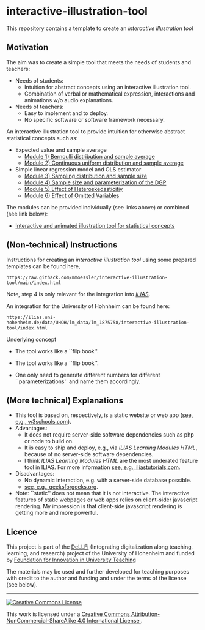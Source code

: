 # interactive-illustration-tool

This repository contains a template to create an *interactive illustration tool*

## Motivation

<!-- general -->
The aim was to create a simple tool that meets the needs of students and teachers:

* Needs of students:
  * Intuition for abstract concepts using an interactive illustration tool.
  * Combination of verbal or mathematical expression, interactions and animations w/o audio explanations.
* Needs of teachers:
  * Easy to implement and to deploy.
  * No specific software or software framework necessary.

<!-- particular -->
An interactive illustration tool to provide intuition for otherwise abstract statistical concepts such as:

* Expected value and sample average
  * [Module 1) Bernoulli distribution and sample average](https://raw.githack.com/mmoessler/illustration-statistical-concepts/main/ber-dis-sam-ave/ber_dis_sam_ave.html)
  * [Module 2) Continuous uniform distribution and sample average](https://raw.githack.com/mmoessler/illustration-statistical-concepts/main/con-uni-dis-sam-ave/con_uni_dis_sam_ave.html)
* Simple linear regression model and OLS estimator
  * [Module 3) Sampling distribution and sample size](https://raw.githack.com/mmoessler/illustration-statistical-concepts/main/cs-lin-reg-ols-01/cs_lin_reg_ols_01.html)
  * [Module 4) Sample size and parameterization of the DGP](https://raw.githack.com/mmoessler/illustration-statistical-concepts/main/cs-lin-reg-ols-02/cs_lin_reg_ols_02.html)
  * [Module 5) Effect of Heteroskedasticitiy](https://raw.githack.com/mmoessler/illustration-statistical-concepts/main/cs-lin-reg-ols-03/cs_lin_reg_ols_03.html)
  * [Module 6) Effect of Omitted Variables](https://raw.githack.com/mmoessler/illustration-statistical-concepts/main/cs-lin-reg-ols-04/cs_lin_reg_ols_04.html)

The modules can be provided individually (see links above) or combined (see link below):

* [Interactive and animated illustration tool for statistical concepts](https://raw.githack.com/mmoessler/illustration-statistical-concepts/main/index.html)

## (Non-technical) Instructions

Instructions for creating an *interactive illustration tool* using some prepared templates can be found here,

```
https://raw.githack.com/mmoessler/interactive-illustration-tool/main/index.html
```

Note, step 4 is only relevant for the integration into [*ILIAS*](https://www.ilias.de/).

An integration for the University of Hohnheim can be found here:

```
https://ilias.uni-hohenheim.de/data/UHOH/lm_data/lm_1875758/interactive-illustration-tool/index.html
```

Underlying concept

* The tool works like a ``flip book''.

* The tool works like a ``flip book''.
* One only need to generate different numbers for different ``parameterizations'' and name them accordingly.

## (More technical) Explanations

* This tool is based on, respectively, is a static website or web app ([see, e.g., w3schools.com](https://www.w3schools.com/howto/howto_website_static.asp)).
* Advantages:
  * It does not require server-side software dependencies such as php or node to build on.
  * It is easy to ship and deploy, e.g., via *ILIAS Learning Modules HTML*, because of no server-side software dependencies.
  * I think *ILIAS Learning Modules HTML* are the most underated feature tool in ILIAS. For more information [see, e.g., iliastutorials.com](https://iliastutorials.com/html-learning-module/).
* Disadvantages:
  * No dynamic interaction, e.g. with a server-side database possible.
  * [see, e.g., geeksforgeeks.org](https://www.geeksforgeeks.org/static-vs-dynamic-website/).
* Note: ``static'' does not mean that it is not interactive. The interactive features of static webpages or web apps relies on client-sider javascript rendering. My impression is that client-side javascript rendering is getting more and more powerful.

## Licence

This project is part of the [DeLLFi](https://www.uni-hohenheim.de/en/project-dellfi) (Integrating digitalization along teaching, learning, and research) project of the University of Hohenheim and funded by [Foundation for Innovation in University Teaching](https://stiftung-hochschullehre.de/)

The materials may be used and further developed for teaching purposes with credit to the author and funding and under the terms of the license (see below).

<hr>

<a rel="license" href="http://creativecommons.org/licenses/by-nc-sa/4.0/">
<img alt="Creative Commons License" style="border-width:0" src="https://i.creativecommons.org/l/by-nc-sa/4.0/88x31.png" />
</a>

<br />

This work is licensed under a
<a rel="license" href="http://creativecommons.org/licenses/by-nc-sa/4.0/">Creative Commons Attribution-NonCommercial-ShareAlike 4.0 International License
</a>.